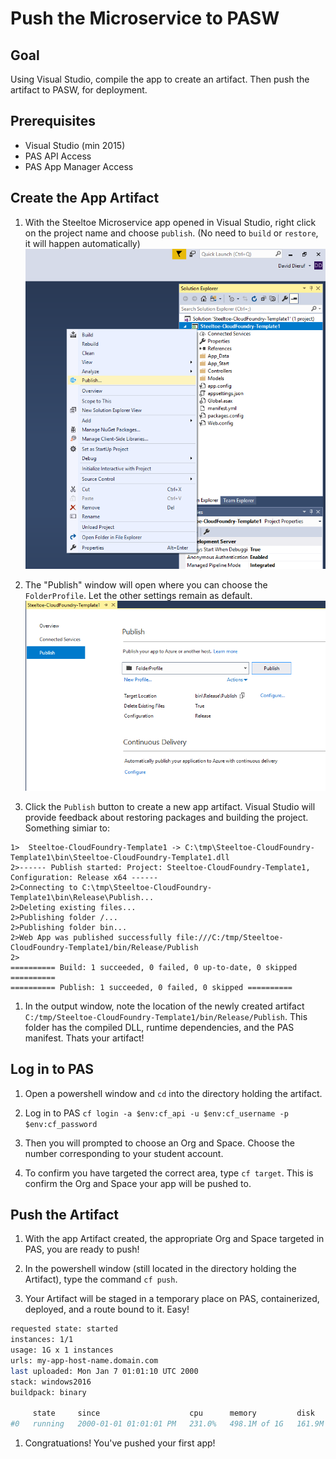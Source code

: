 # Push the Microservice to PASW

## Goal

Using Visual Studio, compile the app to create an artifact. Then push the artifact to PASW, for deployment.

## Prerequisites

- Visual Studio (min 2015)
- PAS API Access
- PAS App Manager Access

## Create the App Artifact

1. With the Steeltoe Microservice app opened in Visual Studio, right click on the project name and choose `publish`. (No need to `build` or `restore`, it will happen automatically)
![Publish Menu Option](resources/Publish-Option.PNG)

1. The "Publish" window will open where you can choose the `FolderProfile`. Let the other settings remain as default.
![Folder Profile](resources/Publish-window.PNG)

1. Click the `Publish` button to create a new app artifact. Visual Studio will provide feedback about restoring packages and building the project. Something simiar to:

```
1>  Steeltoe-CloudFoundry-Template1 -> C:\tmp\Steeltoe-CloudFoundry-Template1\bin\Steeltoe-CloudFoundry-Template1.dll
2>------ Publish started: Project: Steeltoe-CloudFoundry-Template1, Configuration: Release x64 ------
2>Connecting to C:\tmp\Steeltoe-CloudFoundry-Template1\bin\Release\Publish...
2>Deleting existing files...
2>Publishing folder /...
2>Publishing folder bin...
2>Web App was published successfully file:///C:/tmp/Steeltoe-CloudFoundry-Template1/bin/Release/Publish
2>
========== Build: 1 succeeded, 0 failed, 0 up-to-date, 0 skipped ==========
========== Publish: 1 succeeded, 0 failed, 0 skipped ==========
```

1. In the output window, note the location of the newly created artifact `C:/tmp/Steeltoe-CloudFoundry-Template1/bin/Release/Publish`. This folder has the compiled DLL, runtime dependencies, and the PAS manifest. Thats your artifact!

## Log in to PAS

1. Open a powershell window and `cd` into the directory holding the artifact.

1. Log in to PAS `cf login -a $env:cf_api -u $env:cf_username -p $env:cf_password`

1. Then you will prompted to choose an Org and Space. Choose the number corresponding to your student account.

1. To confirm you have targeted the correct area, type `cf target`. This is confirm the Org and Space your app will be pushed to.

## Push the Artifact

1. With the app Artifact created, the appropriate Org and Space targeted in PAS, you are ready to push!

1. In the powershell window (still located in the directory holding the Artifact), type the command `cf push`.

1. Your Artifact will be staged in a temporary place on PAS, containerized, deployed, and a route bound to it. Easy!

```bash
requested state: started
instances: 1/1
usage: 1G x 1 instances
urls: my-app-host-name.domain.com
last uploaded: Mon Jan 7 01:01:10 UTC 2000
stack: windows2016
buildpack: binary

     state     since                    cpu      memory         disk           details
#0   running   2000-01-01 01:01:01 PM   231.0%   498.1M of 1G   161.9M of 1G (10)
```

1. Congratuations! You've pushed your first app!
